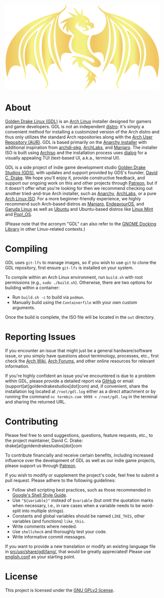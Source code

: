 <p align="center"><img src="banner.svg" title="Golden Drake"></p>

# About

[Golden Drake Linux (GDL)](https://goldendrakestudios.com/golden-drake-linux/) is an [Arch Linux](https://www.archlinux.org/) installer designed for gamers and game developers. GDL is not an independent [distro](https://en.wikipedia.org/wiki/Linux_distribution): it's simply a convenient method for installing a customized version of the Arch distro and thus only utilizes the standard Arch repositories along with the [Arch User Repository (AUR)](https://aur.archlinux.org/). GDL is based primarily on the [Anarchy installer](https://gitlab.com/anarchyinstaller/installer/) with additional inspiration from [archdi-pkg](https://github.com/MatMoul/archdi-pkg), [ArchLabs](https://bitbucket.org/archlabslinux/installer/src/master/), and [Manjaro](https://gitlab.manjaro.org/profiles-and-settings). The installer ISO is built using [Archiso](https://wiki.archlinux.org/index.php/Archiso) and the installation process uses [dialog](https://en.wikipedia.org/wiki/Dialog_(software)) for a visually appealing TUI (text-based UI, a.k.a., terminal UI).

GDL is a side project of indie game development studio [Golden Drake Studios (GDS)](https://goldendrakestudios.com/), with updates and support provided by GDS's founder, [David C. Drake](https://davidcdrake.com/). We hope you'll enjoy it, provide constructive feedback, and support our ongoing work on this and other projects through [Patreon](https://patreon.com/theDrake/), but if it doesn't offer what you're looking for then we recommend checking out another tried-and-true Arch installer, such as [Anarchy](https://gitlab.com/anarchyinstaller/installer/-/releases), [ArchLabs](https://archlabslinux.com/get/), or a pure [Arch Linux ISO](https://archlinux.org/download/). For a more beginner-friendly experience, we highly recommend such Arch-based distros as [Manjaro](https://manjaro.org/download/), [EndeavourOS](https://endeavouros.com/download/), and [Garuda Linux](https://garudalinux.org/downloads.html) as well as [Ubuntu](https://ubuntu.com/download/desktop) and Ubuntu-based distros like [Linux Mint](https://www.linuxmint.com/download.php) and [Pop!_OS](https://pop.system76.com/).

(Please note that the acronym "GDL" can also refer to the [GNOME Docking Library](https://gitlab.gnome.org/GNOME/gdl) in other Linux-related contexts.)

# Compiling

GDL uses `git-lfs` to manage images, so if you wish to use `git` to clone the GDL repository, first ensure `git-lfs` is installed on your system.

To compile within an Arch Linux environment, run `build.sh` with root permissions (e.g., `sudo ./build.sh`). Otherwise, there are two options for building within a container:

- Run `build.sh -c` to build via `podman`.
- Manually build using the `Containerfile` with your own custom arguments.

Once the build is complete, the ISO file will be located in the `out` directory.

# Reporting Issues

If you encounter an issue that might just be a general hardware/software issue, or you simply have questions about terminology, processes, etc., first check the [Arch Wiki](https://wiki.archlinux.org/), [Arch Forums](https://bbs.archlinux.org/), and other online resources for relevant information.

If you're highly confident an issue you've encountered is due to a problem within GDL, please provide a detailed report via [GitHub](https://github.com/GoldenDrakeStudios/golden-drake-linux/issues) or email (support[at]goldendrakestudios[dot]com) and, if convenient, share the installation log located at `/root/gdl.log` either as a direct attachment or by running the command `nc termbin.com 9999 < /root/gdl.log` in the terminal and sharing the returned URL.

# Contributing

Please feel free to send suggestions, questions, feature requests, etc., to the project maintainer, David C. Drake: drake[at]goldendrakestudios[dot]com

To contribute financially and receive certain benefits, including increased influence over the development of GDL as well as our indie game projects, please support us through [Patreon](https://patreon.com/theDrake/).

If you wish to modify or supplement the project's code, feel free to submit a pull request. Please adhere to the following guidelines:

- Follow shell scripting best practices, such as those recommended in [Google's Shell Style Guide](https://google.github.io/styleguide/shellguide.html).
- Use `"${variable}"` instead of `$variable` (but omit the quotation marks when necessary, i.e., in rare cases when a variable needs to be word-split into multiple strings).
- Constants and global variables should be named `LIKE_THIS`, other variables (and functions) `like_this`.
- Write comments where needed.
- Use `shellcheck` and thoroughly test your code.
- Write informative commit messages.

If you want to provide a new translation or modify an existing language file in [src/usr/share/gdl/lang/](https://github.com/GoldenDrakeStudios/golden-drake-linux/tree/master/lang), that would be greatly appreciated! Please use [english.conf](https://github.com/GoldenDrakeStudios/golden-drake-linux/blob/master/lang/english.conf) as your starting point.

# License

This project is licensed under the [GNU GPLv2 license](LICENSE).
